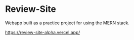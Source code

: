 # Review-Site
Webapp built as a practice project for using the MERN stack.

https://review-site-alpha.vercel.app/
